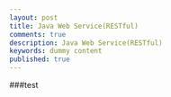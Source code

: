 ```yaml
---
layout: post
title: Java Web Service(RESTful)
comments: true
description: Java Web Service(RESTful)
keywords: dummy content
published: true
---
```

###test
